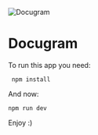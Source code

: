 ![Docugram](./branding/logo.svg)
# Docugram

To run this app you need:
```
 npm install
```
And now:
```
npm run dev
```
Enjoy :)
